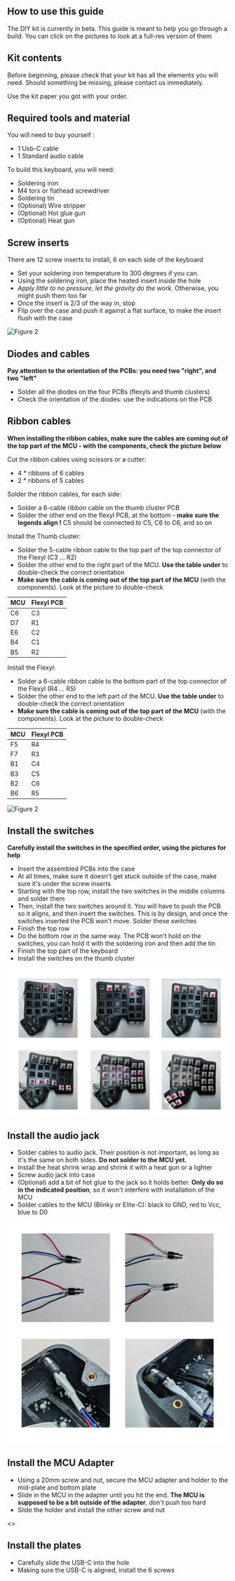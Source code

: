 ## How to use this guide

The DIY kit is currently in beta. This guide is meant to help you go
through a build. You can click on the pictures to look at a full-res
version of them

## Kit contents

Before beginning, please check that your kit has all the elements you will need. Should something be missing, please contact us immediately. 

Use the kit paper you got with your order.

## Required tools and material


You will need to buy yourself :

- 1 Usb-C cable
- 1 Standard audio cable

To build this keyboard, you will need:

- Soldering iron
- M4 torx or flathead screwdriver
- Soldering tin
- (Optional) Wire stripper
- (Optional) Hot glue gun
- (Optional) Heat gun

## Screw inserts

There are 12 screw inserts to install, 6 on each side of the keyboard

- Set your soldering iron temperature to 300 degrees if you can.
- Using the soldering iron, place the heated insert inside the hole
- *Apply little to no pressure, let the gravity do the work*. Otherwise, you might push them too far
- Once the insert is 2/3 of the way in, stop 
- Flip over the case and push it against a flat surface, to make the insert flush with the case

![Figure 2](https://github.com/HID-Technologies/Bastyl-DIY-instructions/blob/gh-pages/images/insert3.PNG)

## Diodes and cables

**Pay attention to the orientation of the PCBs: you need two "right", and two "left"**

- Solder all the diodes on the four PCBs (flexyls and thumb clusters)
- Check the orientation of the diodes: use the indications on the PCB

## Ribbon cables

**When installing the ribbon cables, make sure the cables are coming out of the top part of the MCU - with the components, check the picture below**

Cut the ribbon cables using scissors or a cutter:

- 4 * ribbons of 6 cables
- 2 * ribbons of 5 cables

Solder the ribbon cables, for each side:

- Solder a 6-cable ribbon cable on the thumb cluster PCB
- Solder the other end on the flexyl PCB, at the bottom - **make sure the legends align !** C5 should be connected to C5, C6 to C6, and so on

Install the Thumb cluster:

- Solder the 5-cable ribbon cable to the top part of the top connector of the Flexyl (C3 ... R2)
- Solder the other end to the right part of the MCU. **Use the table under** to double-check the correct orientation
- **Make sure the cable is coming out of the top part of the MCU** (with the components). Look at the picture to double-check

| MCU  | Flexyl PCB |
| ------------- | ------------- |
| C6 | C3  |
| D7  | R1  |
| E6  |  C2 |
| B4  | C1  |
| B5  | R2  |


Install the Flexyl:

- Solder a 6-cable ribbon cable to the bottom part of the top connector of the Flexyl (R4 ... R5)
- Solder the other end to the left part of the MCU. **Use the table under** to double-check the correct orientation
- **Make sure the cable is coming out of the top part of the MCU** (with the components). Look at the picture to double-check

| MCU  | Flexyl PCB |
| ------------- | ------------- |
| F5 | R4  |
| F7  | R3  |
| B1  |  C4 |
| B3  | C5  |
| B2  | C6  |
| B6  | R5  |


![Figure 2](https://github.com/HID-Technologies/Bastyl-DIY-instructions/blob/gh-pages/images/cab.PNG)



## Install the switches

**Carefully install the switches in the specified order, using the pictures for help**

- Insert the assembled PCBs into the case
- At all times, make sure it doesn't get stuck outside of the case, make sure it's under the screw inserts
- Starting with the top row, install the two switches in the middle columns and solder them
- Then, install the two switches around it. You will have to push the PCB so it aligns, and then insert the switches. This is by design, and once the switches inserted the PCB won't move. Solder these switches
- Finish the top row
- Do the bottom row in the same way. The PCB won't hold on the switches, you can hold it with the soldering iron and then add the tin
- Finish the top part of the keyboard
- Install the switches on the thumb cluster


![Figure 2](./images/mont1.jpg)

## Install the audio jack

- Solder cables to audio jack. Their position is not important, as long as it's the same on both sides. **Do not solder to the MCU yet.**
- Install the heat shrink wrap and shrink it with a heat gun or a lighter
- Screw audio jack into case
- (Optional) add a bit of hot glue to the jack so it holds better. **Only do so in the indicated position**, so it won't interfere with installation of the MCU
- Solder cables to the MCU (Blinky or Elite-C): black to GND, red to Vcc, blue to D0

![Figure 2](./images/mont2.jpg)


## Install the MCU Adapter

- Using a 20mm screw and nut, secure the MCU adapter and holder to the mid-plate and bottom plate 
- Slide in the MCU in the adapter until you hit the end. **The MCU is supposed to be a bit outside of the adapter**, don't push too hard
- Slide the holder and install the other screw and nut

<<TODO PICS>>

## Install the plates

- Carefully slide the USB-C into the hole
- Making sure the USB-C is aligned, install the 6 screws

